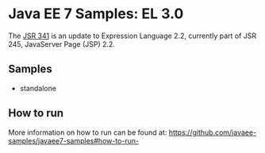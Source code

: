 # Java EE 7 Samples: EL 3.0 #

The [JSR 341](https://jcp.org/en/jsr/detail?id=341) is an update to Expression Language 2.2, currently part of JSR 245, JavaServer Page (JSP) 2.2. 

## Samples ##

 - standalone

## How to run

More information on how to run can be found at: <https://github.com/javaee-samples/javaee7-samples#how-to-run->


